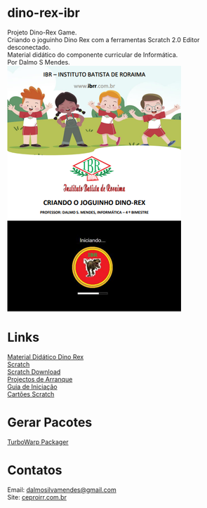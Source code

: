 # dino-rex-ibr
Projeto Dino-Rex Game. <Br>
Criando o joguinho Dino Rex com a ferramentas Scratch 2.0 Editor desconectado. <Br>
Material didático do componente curricular de Informática. <Br> Por Dalmo S Mendes. <Br>
<img src="https://github.com/DalmoMendes/dino-rex-ibr/blob/master/dino-capa.png"/>

# Links
<a href="https://github.com/DalmoMendes/dino-rex-ibr/blob/master/Material-Did%C3%A1tico-Dino-Rex-Game-IBR-v1.0.pdf">Material Didático Dino Rex </a> <Br>
<a href="https://scratch.mit.edu/">Scratch </a> <Br>
<a href="https://scratch.mit.edu/download/scratch2">Scratch Download</a> <Br>
<a href="https://scratch.mit.edu/scratchr2/static/sa/Scratch2StarterProjects.zip">Projectos de Arranque </a> <Br>
<a href="https://cdn.scratch.mit.edu/scratchr2/static/__709da8e5f3d72129538a4ccdbcbf5f2a__/pdfs/help/Getting-Started-Guide-Scratch2.pdf">Guia de Iniciação </a> <Br>
<a href="https://cdn.scratch.mit.edu/scratchr2/static/__709da8e5f3d72129538a4ccdbcbf5f2a__/pdfs/help/Scratch2Cards.pdf">Cartões Scratch </a> <Br>

# Gerar Pacotes

<a href="https://packager.turbowarp.org/">TurboWarp Packager </a> <Br>

# Contatos

Email: dalmosilvamendes@gmail.com <Br>
Site: <a href="https://www.ceproirr.com.br">ceproirr.com.br </a> <Br>
